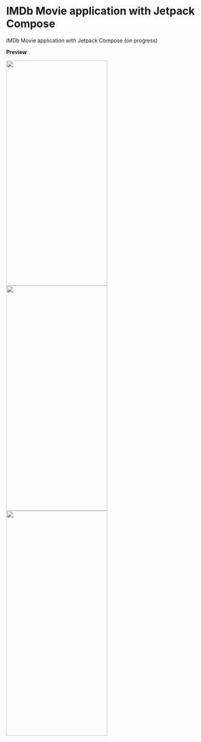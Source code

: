 # IMDb Movie application with Jetpack Compose
IMDb Movie application with Jetpack Compose (on progress)

**Preview**
<p align="center">
  <img src="https://github.com/kafri8889/IMDb-Movie-App-Jetpack-Compose/blob/master/Image/MostPopularMovieScreen.jpg" align="left" height="600" width="270" >
  <img src="https://github.com/kafri8889/IMDb-Movie-App-Jetpack-Compose/blob/master/Image/MovieInformationScreen-1.jpg" align="left" height="600" width="270" >
  <img src="https://github.com/kafri8889/IMDb-Movie-App-Jetpack-Compose/blob/master/Image/MovieInformationScreen-2.jpg" align="left" height="600" width="270" >
</p>
